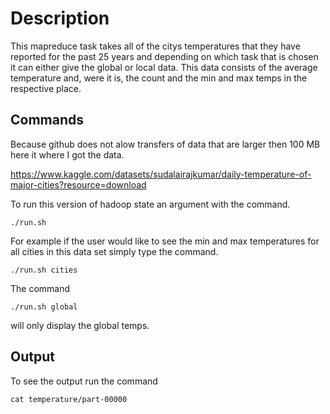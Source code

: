 
# Description

This mapreduce task takes all of the citys temperatures that they have reported for the past 25 years and depending on which task that is chosen it can either give the global or local data. This data consists of the average temperature and, were it is, the count and the min and max temps in the respective place.

## Commands

Because github does not alow transfers of data that are larger then 100 MB here it where I got the data.

https://www.kaggle.com/datasets/sudalairajkumar/daily-temperature-of-major-cities?resource=download

To run this version of hadoop state an argument with the command.

```./run.sh```

For example if the user would like to see the min and max temperatures for all cities in this data set simply type the command.

```./run.sh cities```

The command

```./run.sh global```

will only display the global temps.

## Output

To see the output run the command

```cat temperature/part-00000```


